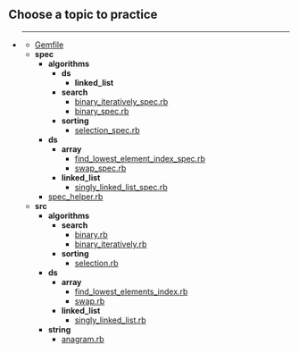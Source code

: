 ## Choose a topic to practice

- ___
  - [Gemfile](Gemfile)
  - __spec__
    - __algorithms__
      - __ds__
        - __linked_list__
      - __search__
        - [binary_iteratively_spec.rb](spec/algorithms/search/binary_iteratively_spec.rb)
        - [binary_spec.rb](spec/algorithms/search/binary_spec.rb)
      - __sorting__
        - [selection_spec.rb](spec/algorithms/sorting/selection_spec.rb)
    - __ds__
      - __array__
        - [find_lowest_element_index_spec.rb](spec/ds/array/find_lowest_element_index_spec.rb)
        - [swap_spec.rb](spec/ds/array/swap_spec.rb)
      - __linked_list__
        - [singly_linked_list_spec.rb](spec/ds/linked_list/singly_linked_list_spec.rb)
    - [spec_helper.rb](spec/spec_helper.rb)
  - __src__
    - __algorithms__
      - __search__
        - [binary.rb](src/algorithms/search/binary.rb)
        - [binary_iteratively.rb](src/algorithms/search/binary_iteratively.rb)
      - __sorting__
        - [selection.rb](src/algorithms/sorting/selection.rb)
    - __ds__
      - __array__
        - [find_lowest_elements_index.rb](src/ds/array/find_lowest_elements_index.rb)
        - [swap.rb](src/ds/array/swap.rb)
      - __linked_list__
        - [singly_linked_list.rb](src/ds/linked_list/singly_linked_list.rb)
    - __string__
      - [anagram.rb](src/string/anagram.rb)

